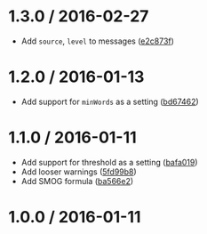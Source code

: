 <!--remark setext-->

<!--lint disable no-multiple-toplevel-headings -->

1.3.0 / 2016-02-27
==================

*   Add `source`, `level` to messages ([e2c873f](https://github.com/wooorm/retext-readability/commit/e2c873f))

1.2.0 / 2016-01-13
==================

*   Add support for `minWords` as a setting ([bd67462](https://github.com/wooorm/retext-readability/commit/bd67462))

1.1.0 / 2016-01-11
==================

*   Add support for threshold as a setting ([bafa019](https://github.com/wooorm/retext-readability/commit/bafa019))
*   Add looser warnings ([5fd99b8](https://github.com/wooorm/retext-readability/commit/5fd99b8))
*   Add SMOG formula ([ba566e2](https://github.com/wooorm/retext-readability/commit/ba566e2))

1.0.0 / 2016-01-11
==================
